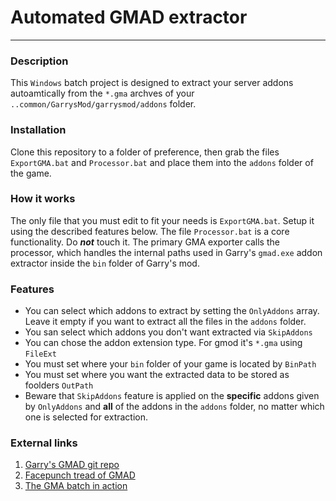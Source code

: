 # Automated GMAD extractor
--------------------------------------------------------
### Description
This `Windows` batch project is designed to extract your server addons autoamtically from the `*.gma` archves of your `..common/GarrysMod/garrysmod/addons` folder.

### Installation
Clone this repository to a folder of preference, then grab the files `ExportGMA.bat` and `Processor.bat` and place them into the `addons` folder of the game.

### How it works
The only file that you must edit to fit your needs is `ExportGMA.bat`. Setup it using the described features below. The file `Processor.bat` is a core functionality. Do _**not**_ touch it. The primary GMA exporter calls the processor, which handles the internal paths used in Garry's `gmad.exe` addon extractor inside the `bin` folder of Garry's mod.
    
### Features
  - You can select which addons to extract by setting the `OnlyAddons` array. Leave it empty if you want to extract all the files in the `addons` folder.
  - You san select which addons you don't want extracted via `SkipAddons`
  - You can chose the addon extension type. For gmod it's `*.gma` using `FileExt`
  - You must set where your `bin` folder of your game is located by `BinPath`
  - You must set where you want the extracted data to be stored as foolders `OutPath`
  - Beware that `SkipAddons` feature is applied on the  **specific** addons given by `OnlyAddons` and **all** of the addons in the `addons` folder, no matter which one is selected for extraction.
### External links
1) [Garry's GMAD git repo](https://github.com/garrynewman/gmad)
2) [Facepunch tread of GMAD](https://gmod.facepunch.com/f/gmoddev/lzyb/GMad-command-line-addon-creator-extractor/1/)
3) [The GMA batch in action](https://youtu.be/PGxDcOWdCOE)
